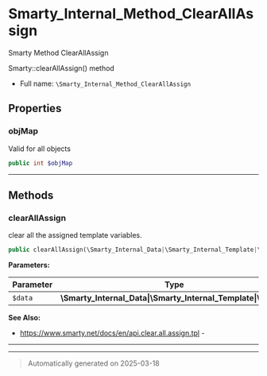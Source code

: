 
# Smarty_Internal_Method_ClearAllAssign

Smarty Method ClearAllAssign

Smarty::clearAllAssign() method

* Full name: `\Smarty_Internal_Method_ClearAllAssign`



## Properties


### objMap

Valid for all objects

```php
public int $objMap
```






***

## Methods


### clearAllAssign

clear all the assigned template variables.

```php
public clearAllAssign(\Smarty_Internal_Data|\Smarty_Internal_Template|\Smarty $data): \Smarty_Internal_Data|\Smarty_Internal_Template|\Smarty
```








**Parameters:**

| Parameter | Type | Description |
|-----------|------|-------------|
| `$data` | **\Smarty_Internal_Data&#124;\Smarty_Internal_Template&#124;\Smarty** |  |





**See Also:**

* https://www.smarty.net/docs/en/api.clear.all.assign.tpl - 

***


***
> Automatically generated on 2025-03-18
